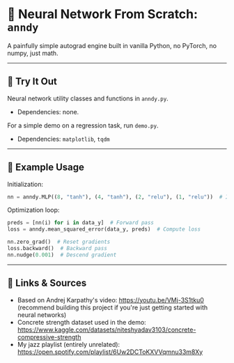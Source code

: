 # 🤖 Neural Network From Scratch: `anndy`  

A painfully simple autograd engine built in vanilla Python, no PyTorch, no numpy, just math. 

--- 

## 🐍 Try It Out
Neural network utility classes and functions in `anndy.py`.  
- Dependencies: none.

For a simple demo on a regression task, run `demo.py`.  
- Dependencies: `matplotlib`, `tqdm`

---

## 🧠 Example Usage
Initialization: 
```py
nn = anndy.MLP((8, "tanh"), (4, "tanh"), (2, "relu"), (1, "relu"))  # Initialize multi-layer perceptron
```
Optimization loop: 
```py
preds = [nn(i) for i in data_y]  # Forward pass
loss = anndy.mean_squared_error(data_y, preds)  # Compute loss

nn.zero_grad()  # Reset gradients
loss.backward()  # Backward pass
nn.nudge(0.001)  # Descend gradient
```

---

## 🔗 Links & Sources
- Based on Andrej Karpathy's video: https://youtu.be/VMj-3S1tku0 (recommend building this project if you're just getting started with neural networks)
- Concrete strength dataset used in the demo: https://www.kaggle.com/datasets/niteshyadav3103/concrete-compressive-strength
- My jazz playlist (entirely unrelated): https://open.spotify.com/playlist/6Uw2DCToKXVVqmnu33m8Xy
